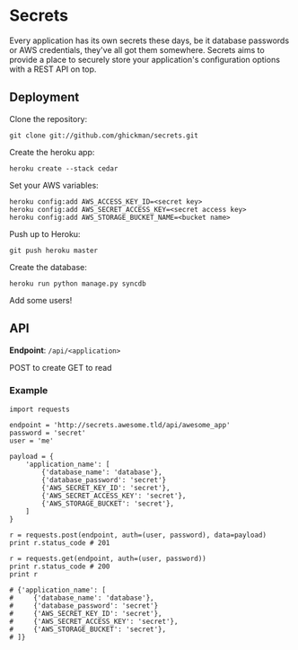 # Secrets
Every application has its own secrets these days, be it database passwords or AWS credentials, they've all got them somewhere. Secrets aims to provide a place to securely store your application's configuration options with a REST API on top.

## Deployment
Clone the repository:

    git clone git://github.com/ghickman/secrets.git

Create the heroku app:

    heroku create --stack cedar

Set your AWS variables:

    heroku config:add AWS_ACCESS_KEY_ID=<secret key>
    heroku config:add AWS_SECRET_ACCESS_KEY=<secret access key>
    heroku config:add AWS_STORAGE_BUCKET_NAME=<bucket name>

Push up to Heroku:

    git push heroku master

Create the database:

    heroku run python manage.py syncdb

Add some users!


## API
**Endpoint**: `/api/<application>`

POST to create
GET to read

### Example

    import requests

    endpoint = 'http://secrets.awesome.tld/api/awesome_app'
    password = 'secret'
    user = 'me'

    payload = {
        'application_name': [
            {'database_name': 'database'},
            {'database_password': 'secret'}
            {'AWS_SECRET_KEY_ID': 'secret'},
            {'AWS_SECRET_ACCESS_KEY': 'secret'},
            {'AWS_STORAGE_BUCKET': 'secret'},
        ]
    }

    r = requests.post(endpoint, auth=(user, password), data=payload)
    print r.status_code # 201

    r = requests.get(endpoint, auth=(user, password))
    print r.status_code # 200
    print r

    # {'application_name': [
    #     {'database_name': 'database'},
    #     {'database_password': 'secret'}
    #     {'AWS_SECRET_KEY_ID': 'secret'},
    #     {'AWS_SECRET_ACCESS_KEY': 'secret'},
    #     {'AWS_STORAGE_BUCKET': 'secret'},
    # ]}

